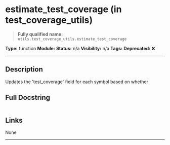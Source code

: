 # estimate_test_coverage (in test_coverage_utils)
> **Fully qualified name:** `utils.test_coverage_utils.estimate_test_coverage`

**Type:** function
**Module:** 
**Status:** n/a
**Visibility:** n/a
**Tags:** 
**Deprecated:** ❌

---

## Description
Updates the 'test_coverage' field for each symbol based on whether

## Full Docstring
```

```

## Links
None

---
